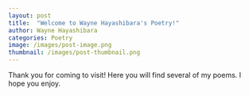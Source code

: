 ```yaml
---
layout: post
title:  "Welcome to Wayne Hayashibara's Poetry!"
author: Wayne Hayashibara
categories: Poetry
image: /images/post-image.png
thumbnail: /images/post-thumbnail.png
---
```


Thank you for coming to visit! Here you will find several of my poems. I hope you enjoy.
